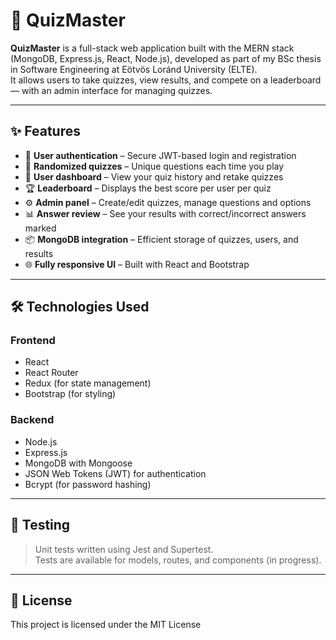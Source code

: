 # 🎯 QuizMaster

**QuizMaster** is a full-stack web application built with the MERN stack (MongoDB, Express.js, React, Node.js), developed as part of my BSc thesis in Software Engineering at Eötvös Loránd University (ELTE).  
It allows users to take quizzes, view results, and compete on a leaderboard — with an admin interface for managing quizzes.

---

## ✨ Features

- 🔐 **User authentication** – Secure JWT-based login and registration
- 🧠 **Randomized quizzes** – Unique questions each time you play
- 👤 **User dashboard** – View your quiz history and retake quizzes
- 🏆 **Leaderboard** – Displays the best score per user per quiz
- ⚙️ **Admin panel** – Create/edit quizzes, manage questions and options
- 📊 **Answer review** – See your results with correct/incorrect answers marked
- 📦 **MongoDB integration** – Efficient storage of quizzes, users, and results
- 🌐 **Fully responsive UI** – Built with React and Bootstrap

---

## 🛠️ Technologies Used

### Frontend
- React
- React Router
- Redux (for state management)
- Bootstrap (for styling)

### Backend
- Node.js
- Express.js
- MongoDB with Mongoose
- JSON Web Tokens (JWT) for authentication
- Bcrypt (for password hashing)

---

## 🧪 Testing

> Unit tests written using Jest and Supertest.  
Tests are available for models, routes, and components (in progress).

---

## 📄 License

This project is licensed under the MIT License
